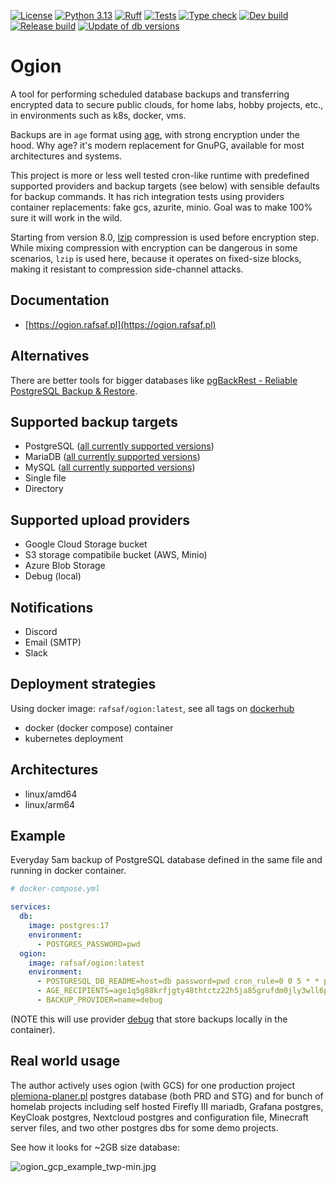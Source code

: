 [![License](https://img.shields.io/github/license/rafsaf/ogion)](https://github.com/rafsaf/ogion/blob/main/LICENSE)
[![Python 3.13](https://img.shields.io/badge/python-3.13-blue)](https://docs.python.org/3/whatsnew/3.13.html)
[![Ruff](https://img.shields.io/endpoint?url=https://raw.githubusercontent.com/astral-sh/ruff/main/assets/badge/v2.json)](https://github.com/astral-sh/ruff)
[![Tests](https://github.com/rafsaf/ogion/actions/workflows/tests.yml/badge.svg)](https://github.com/rafsaf/ogion/actions/workflows/tests.yml)
[![Type check](https://github.com/rafsaf/ogion/actions/workflows/type_check.yml/badge.svg)](https://github.com/rafsaf/ogion/actions/workflows/type_check.yml)
[![Dev build](https://github.com/rafsaf/ogion/actions/workflows/dev_build.yml/badge.svg)](https://github.com/rafsaf/ogion/actions/workflows/dev_build.yml)
[![Release build](https://github.com/rafsaf/ogion/actions/workflows/release_build.yml/badge.svg)](https://github.com/rafsaf/ogion/actions/workflows/release_build.yml)
[![Update of db versions](https://github.com/rafsaf/ogion/actions/workflows/update_compose_dbs.yml/badge.svg)](https://github.com/rafsaf/ogion/actions/workflows/update_compose_dbs.yml)

# Ogion

A tool for performing scheduled database backups and transferring encrypted data to secure public clouds, for home labs, hobby projects, etc., in environments such as k8s, docker, vms.

Backups are in `age` format using [age](https://github.com/FiloSottile/age), with strong encryption under the hood. Why age? it's modern replacement for GnuPG, available for most architectures and systems.

This project is more or less well tested cron-like runtime with predefined supported providers and backup targets (see below) with sensible defaults for backup commands. It has rich integration tests using providers container replacements: fake gcs, azurite, minio. Goal was to make 100% sure it will work in the wild.

Starting from version 8.0, [lzip](https://www.nongnu.org/lzip/) compression is used before encryption step. While mixing compression with encryption can be dangerous in some scenarios, `lzip` is used here, because it operates on fixed-size blocks, making it resistant to compression side-channel attacks.

## Documentation

- [https://ogion.rafsaf.pl](https://ogion.rafsaf.pl)

## Alternatives

There are better tools for bigger databases like [pgBackRest - Reliable PostgreSQL Backup & Restore](https://pgbackrest.org/).

## Supported backup targets

- PostgreSQL ([all currently supported versions](https://endoflife.date/postgresql))
- MariaDB ([all currently supported versions](https://endoflife.date/mariadb))
- MySQL ([all currently supported versions](https://endoflife.date/mysql))
- Single file
- Directory

## Supported upload providers

- Google Cloud Storage bucket
- S3 storage compatibile bucket (AWS, Minio)
- Azure Blob Storage
- Debug (local)

## Notifications

- Discord
- Email (SMTP)
- Slack

## Deployment strategies

Using docker image: `rafsaf/ogion:latest`, see all tags on [dockerhub](https://hub.docker.com/r/rafsaf/ogion/tags)

- docker (docker compose) container
- kubernetes deployment

## Architectures

- linux/amd64
- linux/arm64

## Example

Everyday 5am backup of PostgreSQL database defined in the same file and running in docker container.

```yml
# docker-compose.yml

services:
  db:
    image: postgres:17
    environment:
      - POSTGRES_PASSWORD=pwd
  ogion:
    image: rafsaf/ogion:latest
    environment:
      - POSTGRESQL_DB_README=host=db password=pwd cron_rule=0 0 5 * * port=5432
      - AGE_RECIPIENTS=age1q5g88krfjgty48thtctz22h5ja85grufdm0jly3wll6pr9f30qsszmxzm2
      - BACKUP_PROVIDER=name=debug
```

(NOTE this will use provider [debug](https://ogion.rafsaf.pl/latest/providers/debug/) that store backups locally in the container).

## Real world usage

The author actively uses ogion (with GCS) for one production project [plemiona-planer.pl](https://plemiona-planer.pl) postgres database (both PRD and STG) and for bunch of homelab projects including self hosted Firefly III mariadb, Grafana postgres, KeyCloak postgres, Nextcloud postgres and configuration file, Minecraft server files, and two other postgres dbs for some demo projects.

See how it looks for ~2GB size database:

![ogion_gcp_example_twp-min.jpg](https://raw.githubusercontent.com/rafsaf/ogion/main/docs/images/ogion_gcp_example_twp-min.jpg)

<br>
<br>
